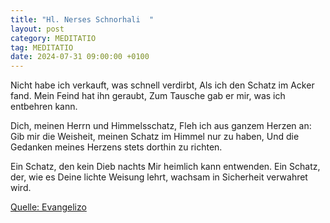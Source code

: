 ```yaml
---
title: "Hl. Nerses Schnorhali  "
layout: post
category: MEDITATIO
tag: MEDITATIO
date: 2024-07-31 09:00:00 +0100
---
```

Nicht habe ich verkauft, was schnell verdirbt,
Als ich den Schatz im Acker fand.
Mein Feind hat ihn geraubt,
Zum Tausche gab er mir, was ich entbehren kann.
 
Dich, meinen Herrn und Himmelsschatz,
Fleh ich aus ganzem Herzen an:
Gib mir die Weisheit, meinen Schatz im Himmel nur zu haben,
Und die Gedanken meines Herzens stets dorthin zu richten.<!--more-->
 
Ein Schatz, den kein Dieb nachts
Mir heimlich kann entwenden.
Ein Schatz, der, wie es Deine lichte Weisung lehrt,
wachsam in Sicherheit verwahret wird.

[Quelle: Evangelizo](https://evangeliumtagfuertag.org/DE/gospel)